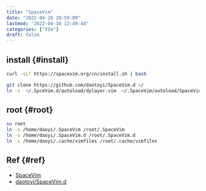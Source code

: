 ```yaml
---
title: "SpaceVim"
date: "2022-04-28 20:59:00"
lastmod: "2022-04-30 12:49:44"
categories: ["VIm"]
draft: false
---
```


## install {#install}

```bash
curl -sLf https://spacevim.org/cn/install.sh | bash

git clone https://github.com/daotoyi/SpaceVim.d ~/
ln -s  ~/.SpceVim.d/autoload/dylayer.vim  ~/.SpaceVim/autoload/SpaceVim/layers/dylayer.vim
```


## root {#root}

```bash
su root
ln -s /home/daoyi/.SpaceVim /root/.SpaceVim
ln -s /home/daoyi/.SpaceVim.d /root/.SpaceVim.d
ln -s /home/daoyi/.cache/vimfiles /root/.cache/vimfiles
```


## Ref {#ref}

-   [SpaceVim](https://spacevim.org/cn/quick-start-guide/)
-   [daotoyi/SpaceVim.d](https://github.com/daotoyi/SpaceVim.d)